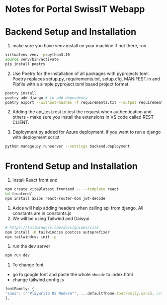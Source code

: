 # Notes for Portal SwissIT Webapp
# Backend Setup and Installation
1. make sure you have venv install on your machine if not there, run
```bash
virtualenv venv -p=python3.10
source venv/bin/activate
pip install poetry
```
2. Use Poetry for the installation of all packages with pyprojects.toml. Poetry replaces setup.py, requirements.txt, setup.cfg, MANIFEST.in and Pipfile with a simple pyproject.toml based project format.
```bash
poetry install
poetry add django # to add dependency
poetry export --without-hashes -f requirements.txt --output requirements.txt # when deploying to Azure, easier
```
2. Adding the api_test.rest to test the request when authentication and others - make sure you install the extensions in VS code called REST CLIENT.

2. Deployment.py added for Azure deployment. if you want to run a django with deployment script
```bash
python manage.py runserver --settings backend.deployment
```

# Frontend Setup and Installation
1. install React front end
```bash
npm create vite@latest frontend -- --template react
cd frontend/
npm install axios react-router-dom jwt-decode
```
1. Axios will help adding headers when calling api from django. All constants are in constants.js
1. We will be using Tailwind and Daisyui 
```bash
# https://tailwindcss.com/docs/guides/vite
npm install -D tailwindcss postcss autoprefixer
npx tailwindcss init -p
```
1. run the dev server 
```bash
npm run dev
```
1. To change font
- go to google font and paste the whole ```<head>``` to index.html
- change tailwind.config.js
```javascript
fontFamily: {
'sans': ['"Playwrite US Modern"', ...defaultTheme.fontFamily.sans], //set main font
},
```